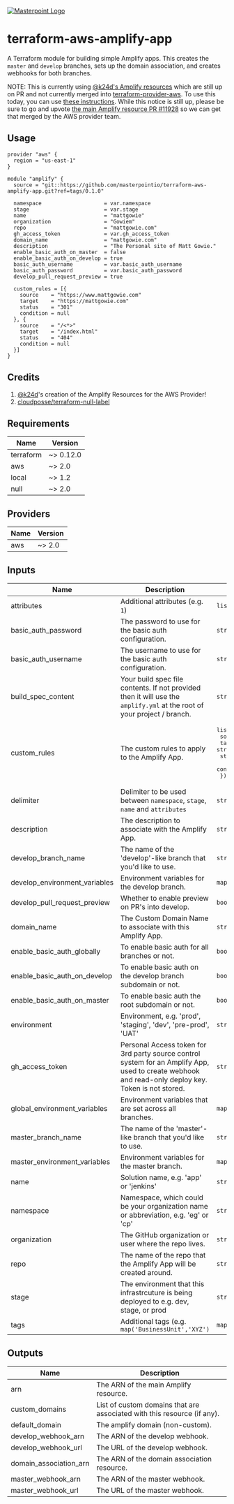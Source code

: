 [![Masterpoint Logo](https://i.imgur.com/RDLnuQO.png)](https://masterpoint.io)

# terraform-aws-amplify-app

A Terraform module for building simple Amplify apps. This creates the `master` and `develop` branches, sets up the domain association, and creates webhooks for both branches.

NOTE: This is currently using [@k24d's Amplify resources](https://github.com/terraform-providers/terraform-provider-aws/issues/6917#issuecomment-626309424) which are still up on PR and not currently merged into [terraform-provider-aws](https://github.com/terraform-providers/terraform-provider-aws). To use this today, you can use [these instructions](https://github.com/k24d/terraform-provider-aws/blob/amplify/README-amplify.md). While this notice is still up, please be sure to go and upvote [the main Amplify resource PR #11928](https://github.com/terraform-providers/terraform-provider-aws/pull/11928) so we can get that merged by the AWS provider team.

## Usage

```hcl
provider "aws" {
  region = "us-east-1"
}

module "amplify" {
  source = "git::https://github.com/masterpointio/terraform-aws-amplify-app.git?ref=tags/0.1.0"

  namespace                    = var.namespace
  stage                        = var.stage
  name                         = "mattgowie"
  organization                 = "Gowiem"
  repo                         = "mattgowie.com"
  gh_access_token              = var.gh_access_token
  domain_name                  = "mattgowie.com"
  description                  = "The Personal site of Matt Gowie."
  enable_basic_auth_on_master  = false
  enable_basic_auth_on_develop = true
  basic_auth_username          = var.basic_auth_username
  basic_auth_password          = var.basic_auth_password
  develop_pull_request_preview = true

  custom_rules = [{
    source    = "https://www.mattgowie.com"
    target    = "https://mattgowie.com"
    status    = "301"
    condition = null
  }, {
    source    = "/<*>"
    target    = "/index.html"
    status    = "404"
    condition = null
  }]
}
```

## Credits

1. [@k24d](https://github.com/k24d)'s creation of the Amplify Resources for the AWS Provider!
1. [cloudposse/terraform-null-label](https://github.com/cloudposse/terraform-null-label)

<!-- BEGINNING OF PRE-COMMIT-TERRAFORM DOCS HOOK -->
## Requirements

| Name | Version |
|------|---------|
| terraform | ~> 0.12.0 |
| aws | ~> 2.0 |
| local | ~> 1.2 |
| null | ~> 2.0 |

## Providers

| Name | Version |
|------|---------|
| aws | ~> 2.0 |

## Inputs

| Name | Description | Type | Default | Required |
|------|-------------|------|---------|:--------:|
| attributes | Additional attributes (e.g. `1`) | `list(string)` | `[]` | no |
| basic\_auth\_password | The password to use for the basic auth configuration. | `string` | n/a | yes |
| basic\_auth\_username | The username to use for the basic auth configuration. | `string` | n/a | yes |
| build\_spec\_content | Your build spec file contents. If not provided then it will use the `amplify.yml` at the root of your project / branch. | `string` | `""` | no |
| custom\_rules | The custom rules to apply to the Amplify App. | <pre>list(object({<br>    source    = string # Required<br>    target    = string # Required<br>    status    = any    # Use null if not passing<br>    condition = any    # Use null if not passing<br>  }))</pre> | `[]` | no |
| delimiter | Delimiter to be used between `namespace`, `stage`, `name` and `attributes` | `string` | `"-"` | no |
| description | The description to associate with the Amplify App. | `string` | n/a | yes |
| develop\_branch\_name | The name of the 'develop'-like branch that you'd like to use. | `string` | `"develop"` | no |
| develop\_environment\_variables | Environment variables for the develop branch. | `map(string)` | `{}` | no |
| develop\_pull\_request\_preview | Whether to enable preview on PR's into develop. | `bool` | `true` | no |
| domain\_name | The Custom Domain Name to associate with this Amplify App. | `string` | `""` | no |
| enable\_basic\_auth\_globally | To enable basic auth for all branches or not. | `bool` | `false` | no |
| enable\_basic\_auth\_on\_develop | To enable basic auth on the develop branch subdomain or not. | `bool` | `true` | no |
| enable\_basic\_auth\_on\_master | To enable basic auth the root subdomain or not. | `bool` | `false` | no |
| environment | Environment, e.g. 'prod', 'staging', 'dev', 'pre-prod', 'UAT' | `string` | `""` | no |
| gh\_access\_token | Personal Access token for 3rd party source control system for an Amplify App, used to create webhook and read-only deploy key. Token is not stored. | `string` | n/a | yes |
| global\_environment\_variables | Environment variables that are set across all branches. | `map(string)` | `{}` | no |
| master\_branch\_name | The name of the 'master'-like branch that you'd like to use. | `string` | `"master"` | no |
| master\_environment\_variables | Environment variables for the master branch. | `map(string)` | `{}` | no |
| name | Solution name, e.g. 'app' or 'jenkins' | `string` | n/a | yes |
| namespace | Namespace, which could be your organization name or abbreviation, e.g. 'eg' or 'cp' | `string` | n/a | yes |
| organization | The GitHub organization or user where the repo lives. | `string` | n/a | yes |
| repo | The name of the repo that the Amplify App will be created around. | `string` | n/a | yes |
| stage | The environment that this infrastrcuture is being deployed to e.g. dev, stage, or prod | `string` | n/a | yes |
| tags | Additional tags (e.g. `map('BusinessUnit','XYZ')` | `map(string)` | `{}` | no |

## Outputs

| Name | Description |
|------|-------------|
| arn | The ARN of the main Amplify resource. |
| custom\_domains | List of custom domains that are associated with this resource (if any). |
| default\_domain | The amplify domain (non-custom). |
| develop\_webhook\_arn | The ARN of the develop webhook. |
| develop\_webhook\_url | The URL of the develop webhook. |
| domain\_association\_arn | The ARN of the domain association resource. |
| master\_webhook\_arn | The ARN of the master webhook. |
| master\_webhook\_url | The URL of the master webhook. |

<!-- END OF PRE-COMMIT-TERRAFORM DOCS HOOK -->
